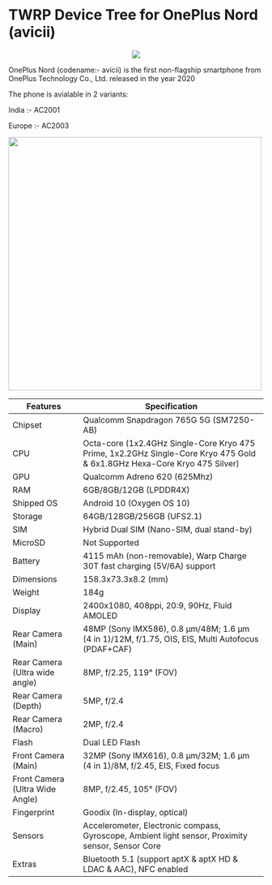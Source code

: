 # TWRP Device Tree for OnePlus Nord (avicii)

<p align="center">
<img src="https://github.com/Sanju0910/readme_res/blob/main/images/oneplus_logo.png" />
</p>

OnePlus Nord (codename:- avicii) is the first non-flagship smartphone from OnePlus Technology Co., Ltd. released in the year 2020

The phone is avialable in 2 variants:

India  :-  AC2001

Europe :- AC2003

<img src="https://github.com/Sanju0910/readme_res/blob/main/images/oneplus_avicii.jpg" width=500 height=500 />

| Features   |                                               Specification                                                         |
| ------------- | ------------- |
| Chipset |  Qualcomm Snapdragon 765G 5G (SM7250-AB) |
| CPU  |     Octa-core (1x2.4GHz Single-Core Kryo 475 Prime, 1x2.2GHz Single-Core Kryo 475 Gold & 6x1.8GHz Hexa-Core Kryo 475 Silver)  |
| GPU  |  Qualcomm Adreno 620 (625Mhz) |
| RAM  |  6GB/8GB/12GB (LPDDR4X) |
| Shipped OS | Android 10 (Oxygen OS 10) |
| Storage | 64GB/128GB/256GB (UFS2.1) |
| SIM | Hybrid Dual SIM (Nano-SIM, dual stand-by) |
| MicroSD | Not Supported |
| Battery | 4115 mAh (non-removable), Warp Charge 30T fast charging (5V/6A) support |
| Dimensions | 158.3x73.3x8.2 (mm) |
| Weight | 184g |
| Display | 2400x1080, 408ppi, 20:9, 90Hz, Fluid AMOLED |
| Rear Camera (Main) | 48MP (Sony IMX586), 0.8 µm/48M; 1.6 µm (4 in 1)/12M, f/1.75, OIS, EIS, Multi Autofocus (PDAF+CAF) |
| Rear Camera (Ultra wide angle) | 8MP, f/2.25, 119° (FOV) |
| Rear Camera (Depth) | 5MP, f/2.4 |
| Rear Camera (Macro) | 2MP, f/2.4 |
| Flash | Dual LED Flash |
| Front Camera (Main) | 32MP (Sony IMX616), 0.8 µm/32M; 1.6 µm (4 in 1)/8M, f/2.45, EIS, Fixed focus |
| Front Camera (Ultra Wide Angle) | 8MP, f/2.45, 105° (FOV) |
| Fingerprint | Goodix (In-display, optical) |
| Sensors | Accelerometer, Electronic compass, Gyroscope, Ambient light sensor, Proximity sensor, Sensor Core |
| Extras | Bluetooth 5.1 (support aptX & aptX HD & LDAC & AAC), NFC enabled |


